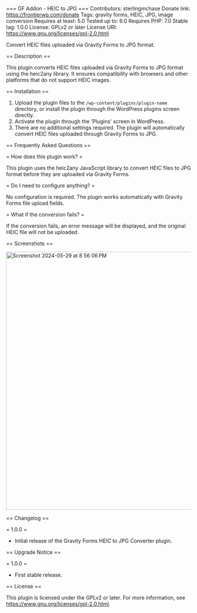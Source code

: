 === GF Addon - HEIC to JPG ===
Contributors: sterlingmchase
Donate link: https://frontierwp.com/donate
Tags: gravity forms, HEIC, JPG, image conversion
Requires at least: 5.0
Tested up to: 6.0
Requires PHP: 7.0
Stable tag: 1.0.0
License: GPLv2 or later
License URI: https://www.gnu.org/licenses/gpl-2.0.html

Convert HEIC files uploaded via Gravity Forms to JPG format.

== Description ==

This plugin converts HEIC files uploaded via Gravity Forms to JPG format using the heic2any library. It ensures compatibility with browsers and other platforms that do not support HEIC images.

== Installation ==

1. Upload the plugin files to the `/wp-content/plugins/plugin-name` directory, or install the plugin through the WordPress plugins screen directly.
2. Activate the plugin through the 'Plugins' screen in WordPress.
3. There are no additional settings required. The plugin will automatically convert HEIC files uploaded through Gravity Forms to JPG.

== Frequently Asked Questions ==

= How does this plugin work? =

This plugin uses the heic2any JavaScript library to convert HEIC files to JPG format before they are uploaded via Gravity Forms.

= Do I need to configure anything? =

No configuration is required. The plugin works automatically with Gravity Forms file upload fields.

= What if the conversion fails? =

If the conversion fails, an error message will be displayed, and the original HEIC file will not be uploaded.

== Screenshots ==

   <img width="704" alt="Screenshot 2024-05-29 at 8 56 06 PM" src="https://github.com/sterlingmchase/gf-heic-to-jpg/assets/6596628/76ccf14f-0424-4994-8a57-bee54c14331e">

== Changelog ==

= 1.0.0 =
* Initial release of the Gravity Forms HEIC to JPG Converter plugin.

== Upgrade Notice ==

= 1.0.0 =
* First stable release.

== License ==

This plugin is licensed under the GPLv2 or later. For more information, see https://www.gnu.org/licenses/gpl-2.0.html.
